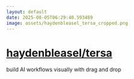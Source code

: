```yaml
---
layout: default
date: 2025-08-05T06:29:40.593489
image: assets/haydenbleasel_tersa_cropped.png
---
```


# [haydenbleasel/tersa](https://github.com/haydenbleasel/tersa)

build AI workflows visually with drag and drop
